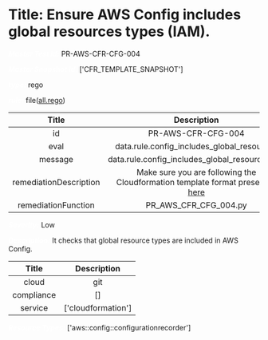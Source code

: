 



# Title: Ensure AWS Config includes global resources types (IAM).


***<font color="white">Master Test Id:</font>*** PR-AWS-CFR-CFG-004

***<font color="white">Master Snapshot Id:</font>*** ['CFR_TEMPLATE_SNAPSHOT']

***<font color="white">type:</font>*** rego

***<font color="white">rule:</font>*** file([all.rego])  
  
  
  
  

|Title|Description|
| :---: | :---: |
|id|PR-AWS-CFR-CFG-004|
|eval|data.rule.config_includes_global_resources|
|message|data.rule.config_includes_global_resources_err|
|remediationDescription|Make sure you are following the Cloudformation template format presented <a href='https://docs.aws.amazon.com/AWSCloudFormation/latest/UserGuide/aws-resource-config-configurationrecorder.html#aws-resource-config-configurationrecorder--examples' target='_blank'>here</a>|
|remediationFunction|PR_AWS_CFR_CFG_004.py|


***<font color="white">Severity:</font>*** Low

***<font color="white">Description:</font>*** It checks that global resource types are included in AWS Config.  
  
  

|Title|Description|
| :---: | :---: |
|cloud|git|
|compliance|[]|
|service|['cloudformation']|


***<font color="white">Resource Types:</font>*** ['aws::config::configurationrecorder']


[all.rego]: https://github.com/prancer-io/prancer-compliance-test/tree/master/aws/iac/all.rego
